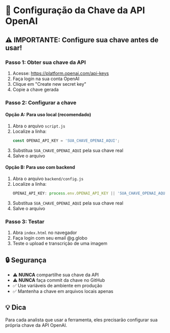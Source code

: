 # 🔑 Configuração da Chave da API OpenAI

## ⚠️ IMPORTANTE: Configure sua chave antes de usar!

### **Passo 1: Obter sua chave da API**
1. Acesse: https://platform.openai.com/api-keys
2. Faça login na sua conta OpenAI
3. Clique em "Create new secret key"
4. Copie a chave gerada

### **Passo 2: Configurar a chave**

#### **Opção A: Para uso local (recomendado)**
1. Abra o arquivo `script.js`
2. Localize a linha:
   ```javascript
   const OPENAI_API_KEY = 'SUA_CHAVE_OPENAI_AQUI';
   ```
3. Substitua `SUA_CHAVE_OPENAI_AQUI` pela sua chave real
4. Salve o arquivo

#### **Opção B: Para uso com backend**
1. Abra o arquivo `backend/config.js`
2. Localize a linha:
   ```javascript
   OPENAI_API_KEY: process.env.OPENAI_API_KEY || 'SUA_CHAVE_OPENAI_AQUI',
   ```
3. Substitua `SUA_CHAVE_OPENAI_AQUI` pela sua chave real
4. Salve o arquivo

### **Passo 3: Testar**
1. Abra `index.html` no navegador
2. Faça login com seu email @g.globo
3. Teste o upload e transcrição de uma imagem

## 🔒 Segurança
- ⚠️ **NUNCA** compartilhe sua chave da API
- ⚠️ **NUNCA** faça commit da chave no GitHub
- ✅ Use variáveis de ambiente em produção
- ✅ Mantenha a chave em arquivos locais apenas

## 💡 Dica
Para cada analista que usar a ferramenta, eles precisarão configurar sua própria chave da API OpenAI. 